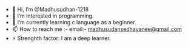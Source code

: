 - 👋 Hi, I’m @Madhusudhan-1218
- 👀 I’m interested in programming.
- 🌱 I’m currently learning c language as a beginner.
- 📫 How to reach me :- email:- madhusudansedhayanee@gmail.com
- ⚡ Strenghth factor: I am a deep learner.

<!---
Madhusudhan-1218/Madhusudhan-1218 is a ✨ special ✨ repository because its `README.md` (this file) appears on your GitHub profile.
You can click the Preview link to take a look at your changes.
--->
